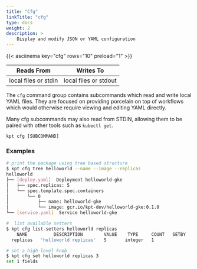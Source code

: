```yaml
---
title: "Cfg"
linkTitle: "cfg"
type: docs
weight: 2
description: >
    Display and modify JSON or YAML configuration
---
```

<!--mdtogo:Short
    Display and modify JSON or YAML configuration
-->

{{< asciinema key="cfg" rows="10" preload="1" >}}

<!--mdtogo:Long-->
| Reads From              | Writes To                |
|-------------------------|--------------------------|
| local files or stdin    | local files or stdout    |

The `cfg` command group contains subcommands which read and write
local YAML files.  They are focused on providing porcelain on top
of workflows which would otherwise require viewing and editing YAML
directly.

Many cfg subcommands may also read from STDIN, allowing them to be paired
with other tools such as `kubectl get`.
<!--mdtogo-->

    kpt cfg [SUBCOMMAND]

### Examples
<!--mdtogo:Examples-->
```sh
# print the package using tree based structure
$ kpt cfg tree helloworld --name --image --replicas
helloworld
├── [deploy.yaml]  Deployment helloworld-gke
│   ├── spec.replicas: 5
│   └── spec.template.spec.containers
│       └── 0
│           ├── name: helloworld-gke
│           └── image: gcr.io/kpt-dev/helloworld-gke:0.1.0
└── [service.yaml]  Service helloworld-gke
```

```sh
#  list available setters
$ kpt cfg list-setters helloworld replicas
    NAME          DESCRIPTION        VALUE    TYPE     COUNT   SETBY
  replicas   'helloworld replicas'   5       integer   1

# set a high-level knob
$ kpt cfg set helloworld replicas 3
set 1 fields
```
<!--mdtogo-->
